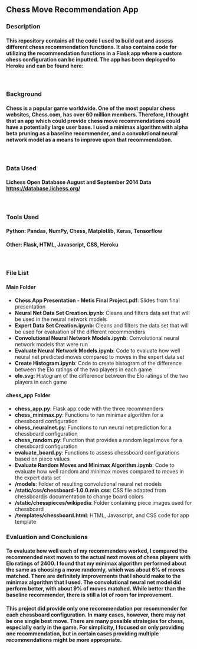## Chess Move Recommendation App

### Description
#### This repository contains all the code I used to build out and assess different chess recommendation functions. It also contains code for utilizing the recommendation functions in a Flask app where a custom chess configuration can be inputted. The app has been deployed to Heroku and can be found here: 
&nbsp;

### Background
#### Chess is a popular game worldwide. One of the most popular chess websites, Chess.com, has over 60 million members. Therefore, I thought that an app which could provide chess move recommendations could have a potentially large user base. I used a minimax algorithm with alpha beta pruning as a baseline recommender, and a convolutional neural network model as a means to improve upon that recommendation.
&nbsp;

### Data Used
#### Lichess Open Database August and September 2014 Data https://database.lichess.org/
&nbsp;

### Tools Used
#### Python: Pandas, NumPy, Chess, Matplotlib, Keras, Tensorflow
#### Other: Flask, HTML, Javascript, CSS, Heroku
&nbsp;

### File List
#### Main Folder
* __Chess App Presentation - Metis Final Project.pdf__: Slides from final presentation
* __Neural Net Data Set Creation.ipynb__: Cleans and filters data set that will be used in the neural network models
* __Expert Data Set Creation.ipynb__: Cleans and filters the data set that will be used for evaluation of the different recommenders
* __Convolutional Neural Network Models.ipynb__: Convolutional neural network models that were run
* __Evaluate Neural Network Models.ipynb__: Code to evaluate how well neural net predicted moves compared to moves in the expert data set
* __Create Histogram.ipynb__: Code to create histogram of the difference between the Elo ratings of the two players in each game
* __elo.svg__: Histogram of the difference between the Elo ratings of the two players in each game
#### chess_app Folder
* __chess_app.py__: Flask app code with the three recommenders
* __chess_minimax.py__: Functions to run minimax algorithm for a chessboard configuration
* __chess_neuralnet.py__: Functions to run neural net prediction for a chessboard configuration
* __chess_random.py__: Function that provides a random legal move for a chessboard configuration
* __evaluate_board.py__: Functions to assess chessboard configurations based on piece values 
* __Evaluate Random Moves and Minimax Algorithm.ipynb__: Code to evaluate how well random and minimax moves compared to moves in the expert data set
* __/models__: Folder of resulting convolutional neural net models
* __/static/css/chessboard-1.0.0.min.css__: CSS file adapted from chessboardjs documentation to change board colors
* __/static/chesspieces/wikipedia__: Folder containing piece images used for chessboard
* __/templates/chessboard.html__: HTML, Javascript, and CSS code for app template
&nbsp;
&nbsp;

### Evaluation and Conclusions
#### To evaluate how well each of my recommenders worked, I compared the recommended next moves to the actual next moves of chess players with Elo ratings of 2400. I found that my minimax algorithm performed about the same as choosing a move randomly, which was about 6% of moves matched. There are definitely improvements that I should make to the minimax algorithm that I used. The convolutional neural net model did perform better, with about 9% of moves matched. While better than the baseline recommender, there is still a lot of room for improvement. 
#### This project did provide only one recommendation per recommender for each chessboard configuration. In many cases, however, there may not be one single best move. There are many possible strategies for chess, especially early in the game. For simplicity, I focused on only providing one recommendation, but in certain cases providing multiple recommendations might be more appropriate. 
